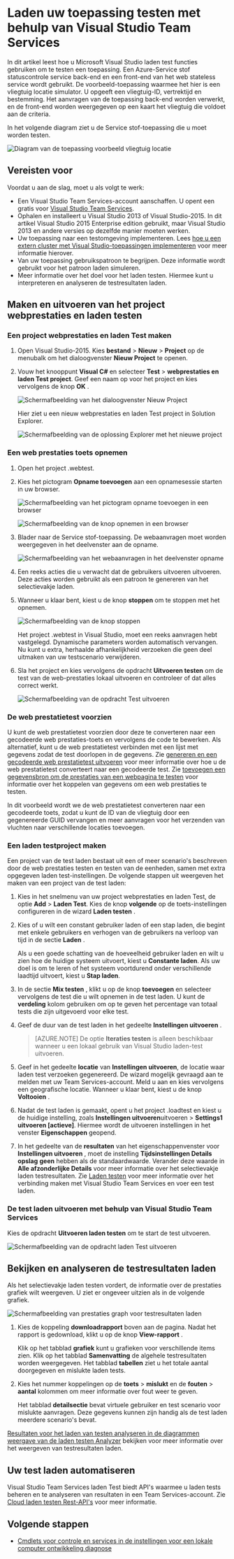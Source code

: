 <properties
    pageTitle="Laden uw toepassing testen met behulp van Visual Studio Team Services | Microsoft Azure"
    description="Leer hoe testen uw stof van Azure-Service-toepassingen met behulp van Visual Studio Team Services."
    services="service-fabric"
    documentationCenter="na"
    authors="cawams"
    manager="timlt"
    editor="" />

<tags
    ms.service="multiple"
    ms.devlang="dotnet"
    ms.topic="article"
    ms.tgt_pltfrm="na"
    ms.workload="multiple"
    ms.date="07/29/2016"
    ms.author="cawa" />

# <a name="load-test-your-application-by-using-visual-studio-team-services"></a>Laden uw toepassing testen met behulp van Visual Studio Team Services

In dit artikel leest hoe u Microsoft Visual Studio laden test functies gebruiken om te testen een toepassing. Een Azure-Service stof statuscontrole service back-end en een front-end van het web stateless service wordt gebruikt. De voorbeeld-toepassing waarmee het hier is een vliegtuig locatie simulator. U opgeeft een vliegtuig-ID, vertrektijd en bestemming. Het aanvragen van de toepassing back-end worden verwerkt, en de front-end worden weergegeven op een kaart het vliegtuig die voldoet aan de criteria.

In het volgende diagram ziet u de Service stof-toepassing die u moet worden testen.

![Diagram van de toepassing voorbeeld vliegtuig locatie][0]

## <a name="prerequisites"></a>Vereisten voor
Voordat u aan de slag, moet u als volgt te werk:

- Een Visual Studio Team Services-account aanschaffen. U opent een gratis voor [Visual Studio Team Services](https://www.visualstudio.com).
- Ophalen en installeert u Visual Studio 2013 of Visual Studio-2015. In dit artikel Visual Studio 2015 Enterprise edition gebruikt, maar Visual Studio 2013 en andere versies op dezelfde manier moeten werken.
- Uw toepassing naar een testomgeving implementeren. Lees [hoe u een extern cluster met Visual Studio-toepassingen implementeren](service-fabric-publish-app-remote-cluster.md) voor meer informatie hierover.
- Van uw toepassing gebruikspatroon te begrijpen. Deze informatie wordt gebruikt voor het patroon laden simuleren.
- Meer informatie over het doel voor het laden testen. Hiermee kunt u interpreteren en analyseren de testresultaten laden.

## <a name="create-and-run-the-web-performance-and-load-test-project"></a>Maken en uitvoeren van het project webprestaties en laden testen

### <a name="create-a-web-performance-and-load-test-project"></a>Een project webprestaties en laden Test maken

1. Open Visual Studio-2015. Kies **bestand** > **Nieuw** > **Project** op de menubalk om het dialoogvenster **Nieuw Project** te openen.

2. Vouw het knooppunt **Visual C#** en selecteer **Test** > **webprestaties en laden Test project**. Geef een naam op voor het project en kies vervolgens de knop **OK** .

    ![Schermafbeelding van het dialoogvenster Nieuw Project][1]

    Hier ziet u een nieuw webprestaties en laden Test project in Solution Explorer.

    ![Schermafbeelding van de oplossing Explorer met het nieuwe project][2]

### <a name="record-a-web-performance-test"></a>Een web prestaties toets opnemen

1. Open het project .webtest.

2. Kies het pictogram **Opname toevoegen** aan een opnamesessie starten in uw browser.

    ![Schermafbeelding van het pictogram opname toevoegen in een browser][3]

    ![Schermafbeelding van de knop opnemen in een browser][4]

3. Blader naar de Service stof-toepassing. De webaanvragen moet worden weergegeven in het deelvenster aan de opname.

    ![Schermafbeelding van het webaanvragen in het deelvenster opname][5]

4. Een reeks acties die u verwacht dat de gebruikers uitvoeren uitvoeren. Deze acties worden gebruikt als een patroon te genereren van het selectievakje laden.

5. Wanneer u klaar bent, kiest u de knop **stoppen** om te stoppen met het opnemen.

    ![Schermafbeelding van de knop stoppen][6]

    Het project .webtest in Visual Studio, moet een reeks aanvragen hebt vastgelegd. Dynamische parameters worden automatisch vervangen. Nu kunt u extra, herhaalde afhankelijkheid verzoeken die geen deel uitmaken van uw testscenario verwijderen.

6. Sla het project en kies vervolgens de opdracht **Uitvoeren testen** om de test van de web-prestaties lokaal uitvoeren en controleer of dat alles correct werkt.

    ![Schermafbeelding van de opdracht Test uitvoeren][7]

### <a name="parameterize-the-web-performance-test"></a>De web prestatietest voorzien

U kunt de web prestatietest voorzien door deze te converteren naar een gecodeerde web prestaties-toets en vervolgens de code te bewerken. Als alternatief, kunt u de web prestatietest verbinden met een lijst met gegevens zodat de test doorlopen in de gegevens. Zie [genereren en een gecodeerde web prestatietest uitvoeren](https://msdn.microsoft.com/library/ms182552.aspx) voor meer informatie over hoe u de web prestatietest converteert naar een gecodeerde test. Zie [toevoegen een gegevensbron om de prestaties van een webpagina te testen](https://msdn.microsoft.com/library/ms243142.aspx) voor informatie over het koppelen van gegevens om een web prestaties te testen.

In dit voorbeeld wordt we de web prestatietest converteren naar een gecodeerde toets, zodat u kunt de ID van de vliegtuig door een gegenereerde GUID vervangen en meer aanvragen voor het verzenden van vluchten naar verschillende locaties toevoegen.

### <a name="create-a-load-test-project"></a>Een laden testproject maken

Een project van de test laden bestaat uit een of meer scenario's beschreven door de web prestaties testen en testen van de eenheden, samen met extra opgegeven laden test-instellingen. De volgende stappen uit weergeven het maken van een project van de test laden:

1. Kies in het snelmenu van uw project webprestaties en laden Test, de optie **Add** > **Laden Test**. Kies de knop **volgende** op de toets-instellingen configureren in de wizard **Laden testen** .

2. Kies of u wilt een constant gebruiker laden of een stap laden, die begint met enkele gebruikers en verhogen van de gebruikers na verloop van tijd in de sectie **Laden** .

    Als u een goede schatting van de hoeveelheid gebruiker laden en wilt u zien hoe de huidige systeem uitvoert, kiest u **Constante laden**. Als uw doel is om te leren of het systeem voortdurend onder verschillende laadtijd uitvoert, kiest u **Stap laden**.

3. In de sectie **Mix testen** , klikt u op de knop **toevoegen** en selecteer vervolgens de test die u wilt opnemen in de test laden. U kunt de **verdeling** kolom gebruiken om op te geven het percentage van totaal tests die zijn uitgevoerd voor elke test.

4. Geef de duur van de test laden in het gedeelte **Instellingen uitvoeren** .

    >[AZURE.NOTE] De optie **Iteraties testen** is alleen beschikbaar wanneer u een lokaal gebruik van Visual Studio laden-test uitvoeren.

5. Geef in het gedeelte **locatie** van **Instellingen uitvoeren**, de locatie waar laden test verzoeken gegenereerd. De wizard mogelijk gevraagd aan te melden met uw Team Services-account. Meld u aan en kies vervolgens een geografische locatie. Wanneer u klaar bent, kiest u de knop **Voltooien** .

6. Nadat de test laden is gemaakt, opent u het project .loadtest en kiest u de huidige instelling, zoals **Instellingen uitvoeren**uitvoeren > **Settings1 uitvoeren [actieve]**. Hiermee wordt de uitvoeren instellingen in het venster **Eigenschappen** geopend.

7. In het gedeelte van de **resultaten** van het eigenschappenvenster voor **Instellingen uitvoeren** , moet de instelling **Tijdsinstellingen Details opslag** **geen** hebben als de standaardwaarde. Verander deze waarde in **Alle afzonderlijke Details** voor meer informatie over het selectievakje laden testresultaten. Zie [Laden testen](https://www.visualstudio.com/load-testing.aspx) voor meer informatie over het verbinding maken met Visual Studio Team Services en voer een test laden.

### <a name="run-the-load-test-by-using-visual-studio-team-services"></a>De test laden uitvoeren met behulp van Visual Studio Team Services

Kies de opdracht **Uitvoeren laden testen** om te start de test uitvoeren.

![Schermafbeelding van de opdracht laden Test uitvoeren][8]

## <a name="view-and-analyze-the-load-test-results"></a>Bekijken en analyseren de testresultaten laden

Als het selectievakje laden testen vordert, de informatie over de prestaties grafiek wilt weergeven. U ziet er ongeveer uitzien als in de volgende grafiek.

![Schermafbeelding van prestaties graph voor testresultaten laden][9]

1. Kies de koppeling **downloadrapport** boven aan de pagina. Nadat het rapport is gedownload, klikt u op de knop **View-rapport** .

    Klik op het tabblad **grafiek** kunt u grafieken voor verschillende items zien. Klik op het tabblad **Samenvatting** de algehele testresultaten worden weergegeven. Het tabblad **tabellen** ziet u het totale aantal doorgegeven en mislukte laden tests.

2. Kies het nummer koppelingen op de **toets** > **mislukt** en de **fouten** > **aantal** kolommen om meer informatie over fout weer te geven.

    Het tabblad **detailsectie** bevat virtuele gebruiker en test scenario voor mislukte aanvragen. Deze gegevens kunnen zijn handig als de test laden meerdere scenario's bevat.

[Resultaten voor het laden van testen analyseren in de diagrammen weergave van de laden testen Analyzer](https://www.visualstudio.com/load-testing.aspx) bekijken voor meer informatie over het weergeven van testresultaten laden.

## <a name="automate-your-load-test"></a>Uw test laden automatiseren

Visual Studio Team Services laden Test biedt API's waarmee u laden tests beheren en te analyseren van resultaten in een Team Services-account. Zie [Cloud laden testen Rest-API's](http://blogs.msdn.com/b/visualstudioalm/archive/2014/11/03/cloud-load-testing-rest-apis-are-here.aspx) voor meer informatie.

## <a name="next-steps"></a>Volgende stappen
- [Cmdlets voor controle en services in de instellingen voor een lokale computer ontwikkeling diagnose](service-fabric-diagnostics-how-to-monitor-and-diagnose-services-locally.md)

[0]: ./media/service-fabric-vso-load-test/OverviewDiagram.png
[1]: ./media/service-fabric-vso-load-test/NewProjectDialog.png
[2]: ./media/service-fabric-vso-load-test/Project.png
[3]: ./media/service-fabric-vso-load-test/AddRecording.png
[4]: ./media/service-fabric-vso-load-test/AddRecording2.png
[5]: ./media/service-fabric-vso-load-test/ActionSequence.png
[6]: ./media/service-fabric-vso-load-test/StopRecording.png
[7]: ./media/service-fabric-vso-load-test/RunTest.png
[8]: ./media/service-fabric-vso-load-test/RunTest2.png
[9]: ./media/service-fabric-vso-load-test/Graph.png

